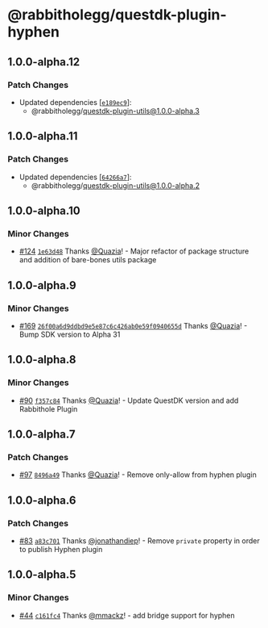 # @rabbitholegg/questdk-plugin-hyphen

## 1.0.0-alpha.12

### Patch Changes

- Updated dependencies [[`e189ec9`](https://github.com/rabbitholegg/questdk-plugins/commit/e189ec91f7ee185097f9cb95585580d32d046b29)]:
  - @rabbitholegg/questdk-plugin-utils@1.0.0-alpha.3

## 1.0.0-alpha.11

### Patch Changes

- Updated dependencies [[`64266a7`](https://github.com/rabbitholegg/questdk-plugins/commit/64266a795b7f51b137a199887be8b9551076732b)]:
  - @rabbitholegg/questdk-plugin-utils@1.0.0-alpha.2

## 1.0.0-alpha.10

### Minor Changes

- [#124](https://github.com/rabbitholegg/questdk-plugins/pull/124) [`1e63d48`](https://github.com/rabbitholegg/questdk-plugins/commit/1e63d4890d8e501d2d471f275db797f4bb3ce65b) Thanks [@Quazia](https://github.com/Quazia)! - Major refactor of package structure and addition of bare-bones utils package

## 1.0.0-alpha.9

### Minor Changes

- [#169](https://github.com/rabbitholegg/questdk-plugins/pull/169) [`26f00a6d9ddbd9e5e87c6c426ab0e59f0940655d`](https://github.com/rabbitholegg/questdk-plugins/commit/26f00a6d9ddbd9e5e87c6c426ab0e59f0940655d) Thanks [@Quazia](https://github.com/Quazia)! - Bump SDK version to Alpha 31

## 1.0.0-alpha.8

### Minor Changes

- [#90](https://github.com/rabbitholegg/questdk-plugins/pull/90) [`f357c84`](https://github.com/rabbitholegg/questdk-plugins/commit/f357c84e5582e966521cb669e577530b5c3bfc57) Thanks [@Quazia](https://github.com/Quazia)! - Update QuestDK version and add Rabbithole Plugin

## 1.0.0-alpha.7

### Patch Changes

- [#97](https://github.com/rabbitholegg/questdk-plugins/pull/97) [`8496a49`](https://github.com/rabbitholegg/questdk-plugins/commit/8496a49d99ba2dcecef60211e1e9108d8128f5d3) Thanks [@Quazia](https://github.com/Quazia)! - Remove only-allow from hyphen plugin

## 1.0.0-alpha.6

### Patch Changes

- [#83](https://github.com/rabbitholegg/questdk-plugins/pull/83) [`a83c701`](https://github.com/rabbitholegg/questdk-plugins/commit/a83c70100de90631ea20e5d52684c6f9f4ac8baa) Thanks [@jonathandiep](https://github.com/jonathandiep)! - Remove `private` property in order to publish Hyphen plugin

## 1.0.0-alpha.5

### Minor Changes

- [#44](https://github.com/rabbitholegg/questdk-plugins/pull/44) [`c161fc4`](https://github.com/rabbitholegg/questdk-plugins/commit/c161fc40d326e3d672049f5162394e17a2bf5bd0) Thanks [@mmackz](https://github.com/mmackz)! - add bridge support for hyphen
